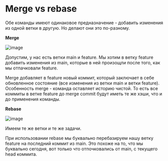 # Merge vs rebase

Обе команды имеют одинаковое предназначение - добавить изменения из одной ветки в другую. Но делают они это по-разному.

**Merge**

![image](https://github.com/AlinaLaniuk/interview/assets/101401177/d201b23c-d927-4c5c-a2f3-32436ec5e522)

Допустим, у нас есть ветки main и feature. Мы хотим в ветку feature добавить изменения из main, которые в ней произощли после того, как мы отпачковали feature.

Merge добавляет в feature новый коммит, который заключает в себе обновленное состояние (все изменения из ветки main и ветки feature). Особенность merge - команда оставляет историю чистой. То есть все коммиты в ветке feature до merge commit будут иметь те же хэши, что и до применения команды.

**Rebase**

![image](https://github.com/AlinaLaniuk/interview/assets/101401177/7f0ae4b9-b6c5-4f91-8542-bf80cfe232cf)

Имеем те же ветки и те же задачи.

При использовании rebase мы буквально перебазируем нашу ветку feature на последний коммит из main. Это похоже на то, что мы буквально сегодня, вот только что отпочковались от main, с текущего head коммита.
